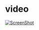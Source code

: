 # video
[![ScreenShot](https://raw.github.com/GabLeRoux/WebMole/master/ressources/WebMole_Youtube_Video.png)](https://raw.github.com/GabLeRoux/WebMole/master/ressources/WebMole_Youtube_Video.png)
